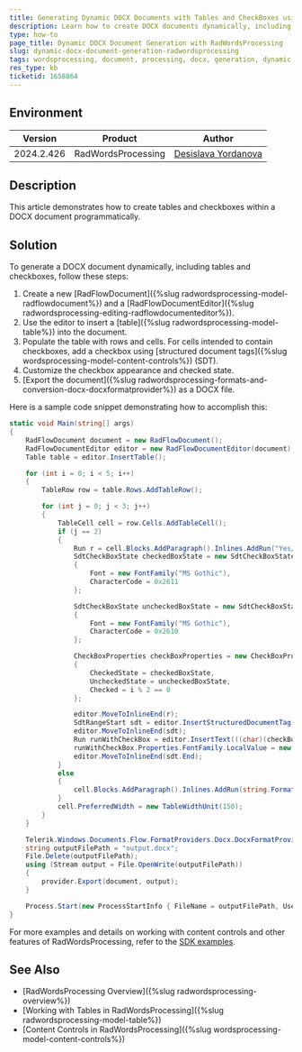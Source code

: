 ```yaml
---
title: Generating Dynamic DOCX Documents with Tables and CheckBoxes using RadWordsProcessing
description: Learn how to create DOCX documents dynamically, including tables and checkboxes, using RadWordsProcessing for Document Processing.
type: how-to
page_title: Dynamic DOCX Document Generation with RadWordsProcessing
slug: dynamic-docx-document-generation-radwordsprocessing
tags: wordsprocessing, document, processing, docx, generation, dynamic, tables, checkboxes
res_type: kb
ticketid: 1658864
---
```


## Environment

| Version | Product | Author | 
| --- | --- | ---- | 
| 2024.2.426| RadWordsProcessing |[Desislava Yordanova](https://www.telerik.com/blogs/author/desislava-yordanova)| 

## Description

This article demonstrates how to create tables and checkboxes within a DOCX document programmatically.

## Solution

To generate a DOCX document dynamically, including tables and checkboxes, follow these steps:

1. Create a new [RadFlowDocument]({%slug radwordsprocessing-model-radflowdocument%}) and a [RadFlowDocumentEditor]({%slug radwordsprocessing-editing-radflowdocumenteditor%}).
2. Use the editor to insert a [table]({%slug radwordsprocessing-model-table%}) into the document.
3. Populate the table with rows and cells. For cells intended to contain checkboxes, add a checkbox using [structured document tags]({%slug wordsprocessing-model-content-controls%}) (SDT).
4. Customize the checkbox appearance and checked state.
5. [Export the document]({%slug radwordsprocessing-formats-and-conversion-docx-docxformatprovider%}) as a DOCX file.

Here is a sample code snippet demonstrating how to accomplish this:

```csharp
static void Main(string[] args)
{
    RadFlowDocument document = new RadFlowDocument();
    RadFlowDocumentEditor editor = new RadFlowDocumentEditor(document);
    Table table = editor.InsertTable();

    for (int i = 0; i < 5; i++)
    {
        TableRow row = table.Rows.AddTableRow();

        for (int j = 0; j < 3; j++)
        {
            TableCell cell = row.Cells.AddTableCell();
            if (j == 2)
            {
                Run r = cell.Blocks.AddParagraph().Inlines.AddRun("Yes/No ");
                SdtCheckBoxState checkedBoxState = new SdtCheckBoxState
                {
                    Font = new FontFamily("MS Gothic"),
                    CharacterCode = 0x2611
                };

                SdtCheckBoxState uncheckedBoxState = new SdtCheckBoxState
                {
                    Font = new FontFamily("MS Gothic"),
                    CharacterCode = 0x2610
                };

                CheckBoxProperties checkBoxProperties = new CheckBoxProperties
                {
                    CheckedState = checkedBoxState,
                    UncheckedState = uncheckedBoxState,
                    Checked = i % 2 == 0
                };

                editor.MoveToInlineEnd(r);
                SdtRangeStart sdt = editor.InsertStructuredDocumentTag(checkBoxProperties);
                editor.MoveToInlineEnd(sdt);
                Run runWithCheckBox = editor.InsertText(((char)(checkBoxProperties.Checked ? checkBoxProperties.CheckedState.CharacterCode : checkBoxProperties.UncheckedState.CharacterCode)).ToString());
                runWithCheckBox.Properties.FontFamily.LocalValue = new ThemableFontFamily(checkBoxProperties.CheckedState.Font);
                editor.MoveToInlineEnd(sdt.End);
            }
            else
            {
                cell.Blocks.AddParagraph().Inlines.AddRun(string.Format("Cell {0}, {1}", i, j));
            }
            cell.PreferredWidth = new TableWidthUnit(150);
        }
    }

    Telerik.Windows.Documents.Flow.FormatProviders.Docx.DocxFormatProvider provider = new Telerik.Windows.Documents.Flow.FormatProviders.Docx.DocxFormatProvider();
    string outputFilePath = "output.docx";
    File.Delete(outputFilePath);
    using (Stream output = File.OpenWrite(outputFilePath))
    {
        provider.Export(document, output);
    }

    Process.Start(new ProcessStartInfo { FileName = outputFilePath, UseShellExecute = true });
}
```


For more examples and details on working with content controls and other features of RadWordsProcessing, refer to the [SDK examples](https://github.com/telerik/document-processing-sdk/blob/master/WordsProcessing/ContentControls/DocumentGenerator.cs).

## See Also

- [RadWordsProcessing Overview]({%slug radwordsprocessing-overview%})
- [Working with Tables in RadWordsProcessing]({%slug radwordsprocessing-model-table%})
- [Content Controls in RadWordsProcessing]({%slug wordsprocessing-model-content-controls%}) 
